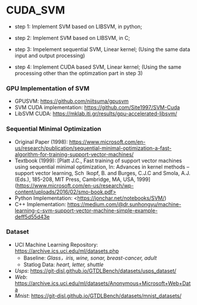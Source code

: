 # CUDA_SVM

- step 1: Implement SVM based on LIBSVM, in python;

- step 2: Implement SVM based on LIBSVM, in C;

- step 3: Impelement sequential SVM, Linear kernel; (Using the same data input and output processing)

- step 4: Implement CUDA based SVM, Linear kernel; (Using the same processing other than the optimzation part in step 3)


### GPU Implementation of SVM
+ GPUSVM: <https://github.com/niitsuma/gpusvm>
+ SVM CUDA implementation: <https://github.com/Site1997/SVM-Cuda>
+ LibSVM CUDA: <https://mklab.iti.gr/results/gpu-accelerated-libsvm/>

### Sequential Minimal Optimization
+ Original Paper (1998): <https://www.microsoft.com/en-us/research/publication/sequential-minimal-optimization-a-fast-algorithm-for-training-support-vector-machines/>
+ Textbook (1999): [Platt J.C., Fast training of support vector machines using sequential minimal optimization, In: Advances in kernel
methods – support vector learning, Sch lkopf, B. and Burges, C.J.C and Smola, A.J. (Eds.), 185-208, MIT Press,
Cambridge, MA, USA, 1999](https://www.microsoft.com/en-us/research/wp-content/uploads/2016/02/smo-book.pdf>
+ Python Implementation: <https://jonchar.net/notebooks/SVM/)
+ C++ Implementation: <https://medium.com/@dr.sunhongyu/machine-learning-c-svm-support-vector-machine-simple-example-deff5d55d43e>

### Dataset
+ UCI Machine Learning Repository: <https://archive.ics.uci.edu/ml/datasets.php>
    + Baseline: *Glass，iris, wine, sonar, breast-cancer, adult*
    + Statlog Data: *heart, letter, shuttle*
+ *Usps*: <https://git-disl.github.io/GTDLBench/datasets/usps_dataset/>
+ *Web*: <https://archive.ics.uci.edu/ml/datasets/Anonymous+Microsoft+Web+Data>
+ *Mnist*: <https://git-disl.github.io/GTDLBench/datasets/mnist_datasets/>
